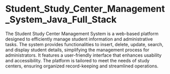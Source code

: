 # Student_Study_Center_Management_System_Java_Full_Stack

The Student Study Center Management System is a web-based platform designed to efficiently manage student information and administrative tasks. The system provides functionalities to insert, delete, update, search, and display student details, simplifying the management process for administrators. It features a user-friendly interface that enhances usability and accessibility. The platform is tailored to meet the needs of study centers, ensuring organized record-keeping and streamlined operations.
